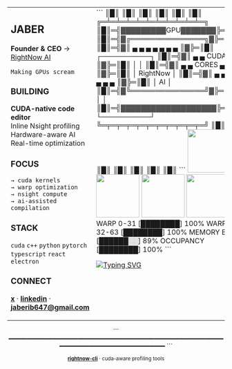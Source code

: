 <div align="center">

<table>
<tr>
<td width="50%" valign="top">

## JABER

**Founder & CEO** → [RightNow AI](https://www.rightnowai.co)
```
Making GPUs scream
```

### BUILDING

**CUDA-native code editor**  
Inline Nsight profiling  
Hardware-aware AI  
Real-time optimization

### FOCUS
```
→ cuda kernels
→ warp optimization  
→ nsight compute
→ ai-assisted compilation
```

### STACK

`cuda` `c++` `python` `pytorch`  
`typescript` `react` `electron`

### CONNECT

[**x**](https://x.com/akashi203) · [**linkedin**](https://linkedin.com/in/jaber-jaber-b65246234) · **jaberib647@gmail.com**

</td>
<td width="50%" valign="top">
```
    ║█║ ║█║ ║█║ ║█║ ║█║ ║█║
    ╔═╧═╧═╧═╧═╧═╧═╧═╧═╧═╧═╗
║█║═╣▓▓▓▓▓▓▓▓▓GPU▓▓▓▓▓▓▓╠═║█║
║█║═╣▓╔═══════════════╗▓╠═║█║
║█║═╣▓║ ▄ ▄ ▄ ▄ ▄ ▄ ▄ ║▓╠═║█║      ┌──────────┐
║█║═╣▓║ ▄ ▄ CUDA  ▄ ▄ ║▓╠═║█║      │          │
║█║═╣▓║ ▄ ▄ CORES ▄ ▄ ║▓╠═║█║      │ RightNow │
║█║═╣▓║ ▄ ▄ ▄ ▄ ▄ ▄ ▄ ║▓╠═║█║      │    AI    │
║█║═╣▓╚═══════════════╝▓╠═║█║      │          │
║█║═╣▓▓▓▓▓▓▓▓▓▓▓▓▓▓▓▓▓▓▓╠═║█║      └──────────┘
    ╚═╤═╤═╤═╤═╤═╤═╤═╤═╤═╤═╝
    ║█║ ║█║ ║█║ ║█║ ║█║ ║█║
```

<img src="https://user-images.githubusercontent.com/74038190/212257454-16e3712e-945a-4ca2-b238-408ad0bf87e6.gif" width="100"/>
<img src="https://user-images.githubusercontent.com/74038190/212257472-08e52665-c503-4bd9-aa20-f5a4dae769b5.gif" width="100">
<img src="https://user-images.githubusercontent.com/74038190/212257468-1e9a91f1-b626-4baa-b15d-5c385dfa7ed2.gif" width="100">
<img src="https://user-images.githubusercontent.com/74038190/212257465-7ce8d493-cac5-494e-982a-5a9deb852c4b.gif" width="100">
```
WARP 0-31   [████████] 100%
WARP 32-63  [████████] 100%
MEMORY BW   [██████░░]  89%
OCCUPANCY   [████████] 100%
```

[![Typing SVG](https://readme-typing-svg.demolab.com?font=Fira+Code&size=14&duration=3000&pause=1000&color=00FF95&center=true&vCenter=true&random=false&width=400&lines=Real-time+profiling;Hardware-aware+optimization;Making+your+GPU+scream)](https://git.io/typing-svg)

</td>
</tr>
</table>
```
━━━━━━━━━━━━━━━━━━━━━━━━━━━━━━━━━━━━━━━━━━━━━━━━━━━━━━━━━━━━━━━━━━━━━━━━━━━━━━━━━━━━━━━━
```

<sup>**[rightnow-cli](https://github.com/RightNow-AI/rightnow-cli)** · cuda-aware profiling tools</sup>

</div>

